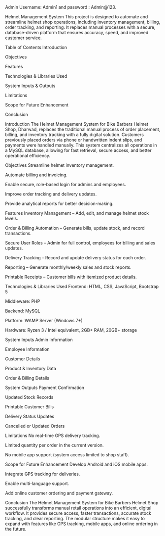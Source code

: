 Admin Username: Admin1 and password : Admin@123.                     

Helmet Management System
This project is designed to automate and streamline helmet shop operations, including inventory management, billing, order tracking, and reporting. It replaces manual processes with a secure, database-driven platform that ensures accuracy, speed, and improved customer service.

Table of Contents
Introduction

Objectives

Features

Technologies & Libraries Used

System Inputs & Outputs

Limitations

Scope for Future Enhancement

Conclusion

Introduction
The Helmet Management System for Bike Barbers Helmet Shop, Dharwad, replaces the traditional manual process of order placement, billing, and inventory tracking with a fully digital solution. Customers previously placed orders via phone or handwritten indent slips, and payments were handled manually. This system centralizes all operations in a MySQL database, allowing for fast retrieval, secure access, and better operational efficiency.

Objectives
Streamline helmet inventory management.

Automate billing and invoicing.

Enable secure, role-based login for admins and employees.

Improve order tracking and delivery updates.

Provide analytical reports for better decision-making.

Features
Inventory Management – Add, edit, and manage helmet stock levels.

Order & Billing Automation – Generate bills, update stock, and record transactions.

Secure User Roles – Admin for full control, employees for billing and sales updates.

Delivery Tracking – Record and update delivery status for each order.

Reporting – Generate monthly/weekly sales and stock reports.

Printable Receipts – Customer bills with itemized product details.

Technologies & Libraries Used
Frontend: HTML, CSS, JavaScript, Bootstrap 5

Middleware: PHP

Backend: MySQL

Platform: WAMP Server (Windows 7+)

Hardware: Ryzen 3 / Intel equivalent, 2GB+ RAM, 20GB+ storage

System Inputs
Admin Information

Employee Information

Customer Details

Product & Inventory Data

Order & Billing Details

System Outputs
Payment Confirmation

Updated Stock Records

Printable Customer Bills

Delivery Status Updates

Cancelled or Updated Orders

Limitations
No real-time GPS delivery tracking.

Limited quantity per order in the current version.

No mobile app support (system access limited to shop staff).

Scope for Future Enhancement
Develop Android and iOS mobile apps.

Integrate GPS tracking for deliveries.

Enable multi-language support.

Add online customer ordering and payment gateway.

Conclusion
The Helmet Management System for Bike Barbers Helmet Shop successfully transforms manual retail operations into an efficient, digital workflow. It provides secure access, faster transactions, accurate stock tracking, and clear reporting. The modular structure makes it easy to expand with features like GPS tracking, mobile apps, and online ordering in the future.
